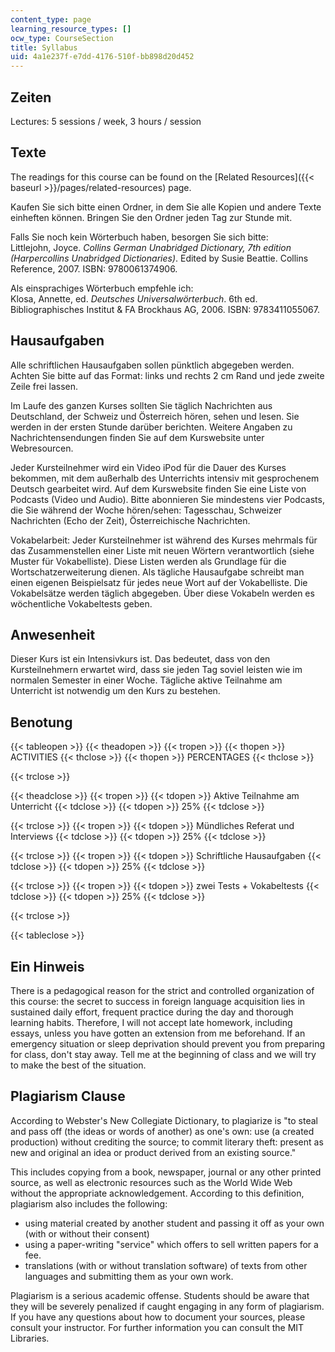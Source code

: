 ```yaml
---
content_type: page
learning_resource_types: []
ocw_type: CourseSection
title: Syllabus
uid: 4a1e237f-e7dd-4176-510f-bb898d20d452
---
```


Zeiten
------

Lectures: 5 sessions / week, 3 hours / session

Texte
-----

The readings for this course can be found on the [Related Resources]({{< baseurl >}}/pages/related-resources) page.

Kaufen Sie sich bitte einen Ordner, in dem Sie alle Kopien und andere Texte einheften können. Bringen Sie den Ordner jeden Tag zur Stunde mit.

Falls Sie noch kein Wörterbuch haben, besorgen Sie sich bitte:  
Littlejohn, Joyce. _Collins German Unabridged Dictionary, 7th edition (Harpercollins Unabridged Dictionaries)_. Edited by Susie Beattie. Collins Reference, 2007. ISBN: 9780061374906.

Als einsprachiges Wörterbuch empfehle ich:  
Klosa, Annette, ed. _Deutsches Universalwörterbuch_. 6th ed. Bibliographisches Institut & FA Brockhaus AG, 2006. ISBN: 9783411055067.

Hausaufgaben
------------

Alle schriftlichen Hausaufgaben sollen pünktlich abgegeben werden. Achten Sie bitte auf das Format: links und rechts 2 cm Rand und jede zweite Zeile frei lassen.

Im Laufe des ganzen Kurses sollten Sie täglich Nachrichten aus Deutschland, der Schweiz und Österreich hören, sehen und lesen. Sie werden in der ersten Stunde darüber berichten. Weitere Angaben zu Nachrichtensendungen finden Sie auf dem Kurswebsite unter Webresourcen.

Jeder Kursteilnehmer wird ein Video iPod für die Dauer des Kurses bekommen, mit dem außerhalb des Unterrichts intensiv mit gesprochenem Deutsch gearbeitet wird. Auf dem Kurswebsite finden Sie eine Liste von Podcasts (Video und Audio). Bitte abonnieren Sie mindestens vier Podcasts, die Sie während der Woche hören/sehen: Tagesschau, Schweizer Nachrichten (Echo der Zeit), Österreichische Nachrichten.

Vokabelarbeit: Jeder Kursteilnehmer ist während des Kurses mehrmals für das Zusammenstellen einer Liste mit neuen Wörtern verantwortlich (siehe Muster für Vokabelliste). Diese Listen werden als Grundlage für die Wortschatzerweiterung dienen. Als tägliche Hausaufgabe schreibt man einen eigenen Beispielsatz für jedes neue Wort auf der Vokabelliste. Die Vokabelsätze werden täglich abgegeben. Über diese Vokabeln werden es wöchentliche Vokabeltests geben.

Anwesenheit
-----------

Dieser Kurs ist ein Intensivkurs ist. Das bedeutet, dass von den Kursteilnehmern erwartet wird, dass sie jeden Tag soviel leisten wie im normalen Semester in einer Woche. Tägliche aktive Teilnahme am Unterricht ist notwendig um den Kurs zu bestehen.

Benotung
--------

{{< tableopen >}}
{{< theadopen >}}
{{< tropen >}}
{{< thopen >}}
ACTIVITIES
{{< thclose >}}
{{< thopen >}}
PERCENTAGES
{{< thclose >}}

{{< trclose >}}

{{< theadclose >}}
{{< tropen >}}
{{< tdopen >}}
Aktive Teilnahme am Unterricht
{{< tdclose >}}
{{< tdopen >}}
25%
{{< tdclose >}}

{{< trclose >}}
{{< tropen >}}
{{< tdopen >}}
Mündliches Referat und Interviews
{{< tdclose >}}
{{< tdopen >}}
25%
{{< tdclose >}}

{{< trclose >}}
{{< tropen >}}
{{< tdopen >}}
Schriftliche Hausaufgaben
{{< tdclose >}}
{{< tdopen >}}
25%
{{< tdclose >}}

{{< trclose >}}
{{< tropen >}}
{{< tdopen >}}
zwei Tests + Vokabeltests
{{< tdclose >}}
{{< tdopen >}}
25%
{{< tdclose >}}

{{< trclose >}}

{{< tableclose >}}

Ein Hinweis
-----------

There is a pedagogical reason for the strict and controlled organization of this course: the secret to success in foreign language acquisition lies in sustained daily effort, frequent practice during the day and thorough learning habits. Therefore, I will not accept late homework, including essays, unless you have gotten an extension from me beforehand. If an emergency situation or sleep deprivation should prevent you from preparing for class, don't stay away. Tell me at the beginning of class and we will try to make the best of the situation.

Plagiarism Clause
-----------------

According to Webster's New Collegiate Dictionary, to plagiarize is "to steal and pass off (the ideas or words of another) as one's own: use (a created production) without crediting the source; to commit literary theft: present as new and original an idea or product derived from an existing source."

This includes copying from a book, newspaper, journal or any other printed source, as well as electronic resources such as the World Wide Web without the appropriate acknowledgement. According to this definition, plagiarism also includes the following:

*   using material created by another student and passing it off as your own (with or without their consent)
*   using a paper-writing "service" which offers to sell written papers for a fee.
*   translations (with or without translation software) of texts from other languages and submitting them as your own work.

Plagiarism is a serious academic offense. Students should be aware that they will be severely penalized if caught engaging in any form of plagiarism. If you have any questions about how to document your sources, please consult your instructor. For further information you can consult the MIT Libraries.
